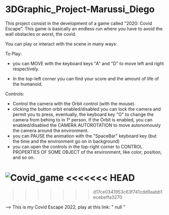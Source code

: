 # 3DGraphic_Project-Marussi_Diego

This project consist in the development of a game called "2020: Covid Escape". This game is basically an endless run where you have to avoid the wall obstacles or worst, the covid.

You can play or interact with the scene in many ways:

To Play:
- you can MOVE with the keyboard keys "A" and "D" to move left and right respectively.

- In the  top-left corner you can find your score and the amount of life of the humanoid.

Controls:
- Control the camera with the Orbit control (with the mouse).
- clicking the button orbit enabled/disabled you can lock the camera and permit you to press, eventually,
  the keyboard key "O" to change the camera from behing to in 1° person.
  If the Orbit is enabled, you can enabled/disabled the CAMERA AUTOROTATION
  to move autonomously the camera around the environment.
- you can PAUSE the animation with the "SpaceBar" keyboard key (but the time and the environment go on in background)
- you can open the controls in the top-right corner to CONTROL PROPERTIES OF SOME OBJECT of the environment,
  like color, position, and so on.


![Covid_game](https://user-images.githubusercontent.com/49034820/192124929-13b15d4d-251e-4b23-a3a3-8c7498a3385d.png)
<<<<<<< HEAD
=======

>>>>>>> d17ce0341953c63f741cdd9aabb1ecebeffa3270


--> This is my Covid Escape 2022, play at this link:
    " null "

